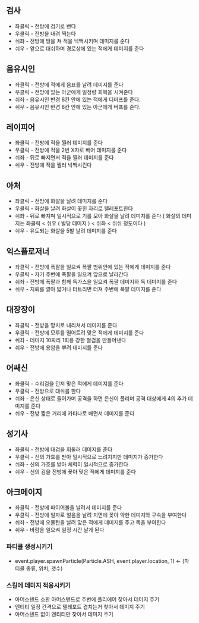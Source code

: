 ## 검사

- 좌클릭 - 전방에 검기로 밴다
- 우클릭 - 전방을 내려 찍는다
- 쉬좌 - 전방에 땅을 쳐 적을 넉백시키며 데미지를 준다
- 쉬우 - 앞으로 대쉬하며 경로상에 있는 적에게 데미지를 준다


## 음유시인

- 좌클릭 - 전방에 적에게 음표를 날려 데미지를 준다
- 우클릭 - 전방에 있는 아군에게 일정량 회복을 시켜준다
- 쉬좌 - 음유시인 반경 8칸 안에 있는 적에게 디버프를 준다.
- 쉬우 - 음유시인 반경 8칸 안에 있는 아군에게 버프를 준다.


## 레이피어

- 좌클릭 - 전방에 적을 찔러 데미지를 준다
- 우클릭 - 전방에 적을 2번 X자로 베어 데미지를 준다
- 쉬좌 - 뒤로 빠지면서 적을 찔러 데미지를 준다
- 쉬우 - 전방에 적을 찔러 넉백시킨다


## 아처

- 좌클릭 - 전방에 화살을 날려 데미지를 준다
- 우클릭 - 화살을 날려 화살이 꽃힌 자리로 텔레포트한다
- 쉬좌 - 뒤로 빠지며 일시적으로 기를 모아 화살을 날려 데미지를 준다 ( 화살의 데미지는 좌클릭 < 쉬우 ( 발당 데미지 ) < 쉬좌 < 쉬쉬 정도이다 )
- 쉬우 - 유도되는 화살을 5발 날려 데미지를 준다


## 익스플로저너

- 좌클릭 - 전방에 폭팔을 일으켜 폭팔 범위안에 있는 적에게 데미지를 준다
- 우클릭 - 자기 주변에 폭팔을 일으켜 앞으로 날라간다
- 쉬좌 - 전방에 폭팔과 함께 독가스을 일으켜 폭팔 데미지와 독 데미지를 준다
- 쉬우 - 지뢰를 깔아 밟거나 터트리면 터져 주변에 폭팔 데미지를 준다


## 대장장이

- 좌클릭 - 전방을 망치로 내리쳐서 데미지를 준다
- 우클릭 - 전방에 모루를 떨어트려 맞은 적에게 데미지를 준다
- 쉬좌 - 데미지 10짜리 1회용 강한 철검을 만들어낸다
- 쉬우 - 전방에 용암을 뿌려 데미지를 준다


## 어쌔신

- 좌클릭 - 수리검을 던져 맞은 적에게 데미지를 준다
- 우클릭 - 전방으로 대쉬를 한다
- 쉬좌 - 은신 상태로 들어가며 공격을 하면 은신이 풀리며 공격 대상에게 4의 추가 데미지를 준다
- 쉬우 - 전방 짧은 거리에 카타나로 배면서 데미지를 준다


## 성기사

- 좌클릭 - 전방에 대검을 휘둘러 데미지를 준다
- 우클릭 - 신의 가호를 받아 일시적으로 느려지지만 데미지가 증가한다
- 쉬좌 - 신의 가호를 받아 체력이 일시적으로 증가한다
- 쉬우 - 신의 검을 전방에 꽂아 맞은 적에게 데미지를 준다


## 아크메이지

- 좌클릭 - 전방에 파이어볼을 날려서 데미지를 준다
- 우클릭 - 전방에 일자로 얼음을 날려 지면에 꽂아 약한 데미지와 구속을 부여한다
- 쉬좌 - 전방에 오물탄을 날려 맞은 적에게 데미지를 주고 독을 부여한다
- 쉬우 - 바람을 일으켜 일정 시간 날게 된다

### 파티클 생성시키기
- event.player.spawnParticle(Particle.ASH, event.player.location, 1) <- (파티클 종류, 위치, 갯수)

### 스킬에 데미지 적용시키기
- 아머스텐드 소환 아머스텐드로 주변에 플리에어 찾아서 데미지 주기
- 엔티티 일정 간격으로 텔레포트 겹치는거 찾아서 데미지 주기
- 아머스텐드 없이 엔티티만 찾아서 데미지 주기 